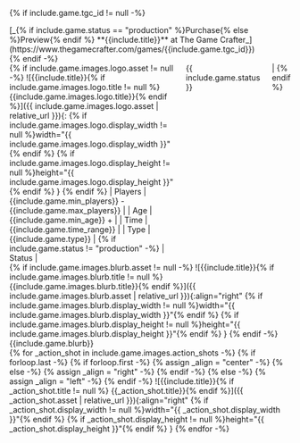 {% if include.game.tgc_id != null -%}
<div>
[_{% if include.game.status == "production" %}Purchase{% else %}Preview{% endif %} **{{include.title}}** at The Game Crafter_](https://www.thegamecrafter.com/games/{{include.game.tgc_id}})
</div>
{% endif -%}
<div class="row">
<div class="two columns">
{% if include.game.images.logo.asset != null -%}
![{{include.title}}{% if include.game.images.logo.title != null %} {{include.game.images.logo.title}}{% endif %}]({{ include.game.images.logo.asset | relative_url }}){: {% if include.game.images.logo.display_width != null %}width="{{ include.game.images.logo.display_width }}"{% endif %} {% if include.game.images.logo.display_height != null %}height="{{ include.game.images.logo.display_height }}"{% endif %} }
{% endif %}
| Players | {{include.game.min_players}} - {{include.game.max_players}} |
| Age | {{include.game.min_age}} + |
| Time | {{include.game.time_range}} |
| Type | {{include.game.type}} |
{% if include.game.status != "production" -%}
| Status | <span class="status {{include.game.status|slugify}}">{{ include.game.status }}</span> |
{% endif %}

</div>
<div class="two columns">
{% if include.game.images.blurb.asset != null -%}
![{{include.title}}{% if include.game.images.blurb.title != null %} {{include.game.images.blurb.title}}{% endif %}]({{ include.game.images.blurb.asset | relative_url }}){:align="right" {% if include.game.images.blurb.display_width != null %}width="{{ include.game.images.blurb.display_width }}"{% endif %} {% if include.game.images.blurb.display_height != null %}height="{{ include.game.images.blurb.display_height }}"{% endif %} }
{% endif -%}
{{include.game.blurb}}
</div>
</div>
<div class="row">
{% for _action_shot in include.game.images.action_shots -%}
{%   if forloop.last -%}
{%     if forloop.first -%}
{%       assign _align = "center" -%}
{%     else -%}
{%       assign _align = "right" -%}
{%     endif -%}
{%   else -%}
{%     assign _align = "left" -%}
{%   endif -%}
![{{include.title}}{% if _action_shot.title != null %} {{_action_shot.title}}{% endif %}]({{ _action_shot.asset | relative_url }}){:align="right" {% if _action_shot.display_width != null %}width="{{ _action_shot.display_width }}"{% endif %} {% if _action_shot.display_height != null %}height="{{ _action_shot.display_height }}"{% endif %} }
{% endfor -%}
</div>
